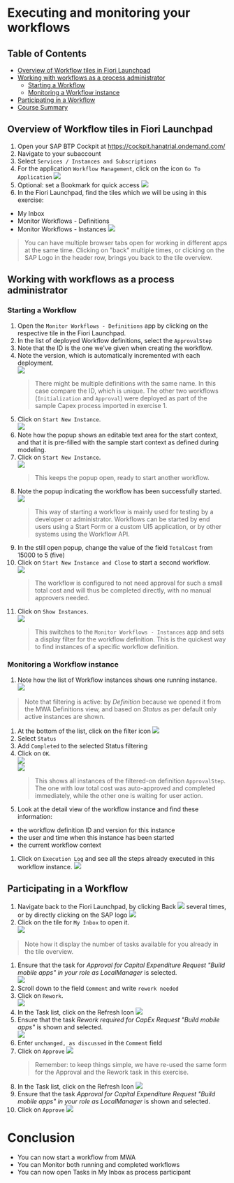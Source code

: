# Executing and monitoring your workflows 

## Table of Contents
- [Overview of Workflow tiles in Fiori Launchpad](#flp)
- [Working with workflows as a process administrator](#mwa)
  - [Starting a Workflow](#startWorkflow)
  - [Monitoring a Workflow instance](#monitorWorkflow)
- [Participating in a Workflow](#MyInbox)
- [Course Summary](#conclusion)

## Overview of Workflow tiles in Fiori Launchpad <a name="flp"></a>

1. Open your SAP BTP Cockpit at https://cockpit.hanatrial.ondemand.com/
1. Navigate to your subaccount
1. Select `Services / Instances and Subscriptions`
1. For the application `Workflow Management`, click on the icon `Go To Application` ![](images/Icon-BTP-GoToApplication.png)
1. Optional: set a Bookmark for quick access
![](images/btp-cockpit-2.png)
1. In the Fiori Launchpad, find the tiles which we will be using in this exercise:
* My Inbox
* Monitor Workflows - Definitions
* Monitor Workflows - Instances
![](images/FLP-1.png)
> You can have multiple browser tabs open for working in different apps at the same time.
> Clicking on "back" multiple times, or clicking on the SAP Logo in the header row, brings you back to the tile overview.

## Working with workflows as a process administrator <a name="mwa"></a>

### Starting a Workflow <a name="startWorkflow"></a>

1. Open the `Monitor Workflows - Definitions` app by clicking on the respective tile in the Fiori Launchpad.
1. In the list of deployed Workflow definitions, select the `ApprovalStep`
1. Note that the ID is the one we've given when creating the workflow.
1. Note the version, which is automatically incremented with each deployment.   
![](images/MWA-Definitions-1.png)
   > There might be multiple definitions with the same name. In this case compare the ID, which is unique.
   > The other two workflows (`Initialization` and `Approval`) were deployed as part of the sample Capex process imported in exercise 1.
1. Click on `Start New Instance`.  
![](images/MWA-Definitions-2.png)
3. Note how the popup shows an editable text area for the start context, and that it is pre-filled with the sample start context as defined during modeling.
4. Click on `Start New Instance`.  
![](images/MWA-Definitions-3.png)
   > This keeps the popup open, ready to start another workflow.
1. Note the popup indicating the workflow has been successfully started.   
![](images/MWA-Definitions-4.png)
   > This way of starting a workflow is mainly used for testing by a developer or administrator. Workflows can be started by end users using a Start Form or a custom UI5 application, or by other systems using the Workflow API.
1. In the still open popup, change the value of the field `TotalCost` from 15000 to 5 (five)
1. Click on `Start New Instance and Close` to start a second workflow.   
![](images/MWA-Definitions-3b.png)
   > The workflow is configured to not need approval for such a small total cost and will thus be completed directly, with no manual approvers needed.
1. Click on `Show Instances`.  
![](images/MWA-Definitions-5.png)
   > This switches to the `Monitor Workflows - Instances` app and sets a display filter for the workflow definition. This is the quickest way to find instances of a specific workflow definition.

### Monitoring a Workflow instance <a name="monitorWorkflow"></a>

1. Note how the list of Workflow instances shows one running instance.  
![](images/MWA-Instances-1.png)
> Note that filtering is active: by *Definition* because we opened it from the MWA Definitions view, and based on *Status* as per default only active instances are shown.
1. At the bottom of the list, click on the filter icon ![](images/Icon-MWA-Filter.png)
1. Select `Status`
1. Add `Completed` to the selected Status filtering
1. Click on `OK`.   
![](images/MWA-Instances-2.png)   
![](images/MWA-Instances-3.png)
   > This shows all instances of the filtered-on definition `ApprovalStep`. The one with low total cost was auto-approved and completed immediately, while the other one is waiting for user action.
1. Look at the detail view of the workflow instance and find these information:
  - the workflow definition ID and version for this instance
  - the user and time when this instance has been started
  - the current workflow context
1. Click on `Execution Log` and see all the steps already executed in this workflow instance.
![](images/MWA-Instances-4.png)

## Participating in a Workflow <a name="MyInbox"></a>

1. Navigate back to the Fiori Launchpad, by clicking Back ![](images/Icon-FLP-Back.png) several times, or by directly clicking on the SAP logo ![](images/Icon-FLP-SAPLogo.png)
1. Click on the tile for `My Inbox` to open it.   
![](images/MyInbox-1.png)
> Note how it display the number of tasks available for you already in the tile overview.
1. Ensure that the task for *Approval for Capital Expenditure Request "Build mobile apps" in your role as LocalManager* is selected.   
![](images/MyInbox-2.png)
1. Scroll down to the field `Comment` and write `rework needed`
1. Click on `Rework`.  
![](images/MyInbox-3.png)
1. In the Task list, click on the Refresh Icon ![](images/Icon-MyInbox-Refresh.png)
1. Ensure that the task *Rework required for CapEx Request "Build mobile apps"* is shown and selected.   
![](images/MyInbox-4.png)
1. Enter `unchanged, as discussed` in the `Comment` field
1. Click on `Approve`
![](images/MyInbox-5.png)
   > Remember: to keep things simple, we have re-used the same form for the Approval and the Rework task in this exercise.
1. In the Task list, click on the Refresh Icon ![](images/Icon-MyInbox-Refresh.png)
1. Ensure that the task *Approval for Capital Expenditure Request "Build mobile apps" in your role as LocalManager* is shown and selected.
1. Click on `Approve`
![](images/MyInbox-6.png)

# Conclusion <a name="conclusion"></a>
* You can now start a workflow from MWA
* You can Monitor both running and completed workflows
* You can now open Tasks in My Inbox as process participant

